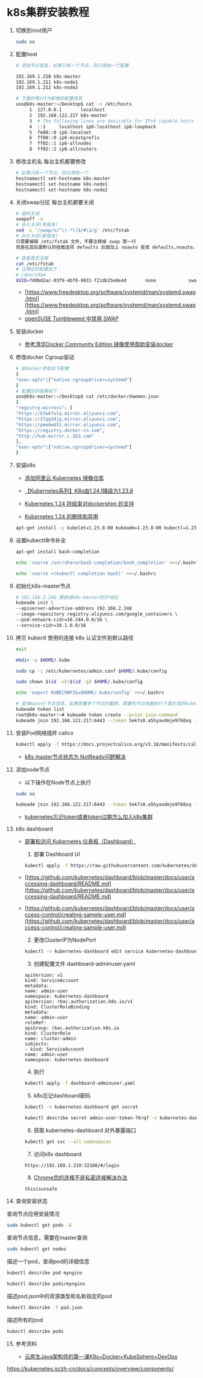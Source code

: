 # k8s集群安装教程

1. 切换到root用户

    ```bash
    sudo su
    ```

2. 配置host

    ```bash
    # 添加节点信息，如果只有一个节点，则只用加一个配置
    
    192.169.1.210 k8s-master
    192.169.1.211 k8s-node1
    192.169.1.212 k8s-node2
    
    # 下面的第2行为新增的配置信息
    uos@k8s-master:~/Desktop$ cat -n /etc/hosts
         1  127.0.0.1       localhost
         2  192.168.122.217 k8s-master
         3  # The following lines are desirable for IPv6 capable hosts
         4  ::1     localhost ip6-localhost ip6-loopback
         5  fe00::0 ip6-localnet
         6  ff00::0 ip6-mcastprefix
         7  ff02::1 ip6-allnodes
         8  ff02::2 ip6-allrouters
    ```

3. 修改主机名
    每台主机都要修改

   ```bash
   # 如果只有一个节点，则只用改一个
   hostnamectl set-hostname k8s-master
   hostnamectl set-hostname k8s-node1
   hostnamectl set-hostname k8s-node2
   ```

4. 关闭swap分区
    每台主机都要关闭

   ```bash
   # 临时关闭
   swapoff -a
   # 永久关闭(老版本)
   sed -i '/swap/s/^\(.*\)$/#\1/g' /etc/fstab
   # 永久关闭(新版本)
   只需要编辑 /etc/fstab 文件，不要注释掉 swap 那一行
   而是在其后面默认的挂载选项 defaults 后面加上 noauto 变成 defaults,noauto。
   
   # 查看是否注释
   cat /etc/fstab
   # 注释后的配置如下：
   # /dev/vda4
   UUID=fd0bd2ac-03f9-4bf0-9931-f21db25e0e4d       none            swap            defaults,noauto,pri=-2  0 0
   
   ```

   * [https://www.freedesktop.org/software/systemd/man/systemd.swap.html](https://www.freedesktop.org/software/systemd/man/systemd.swap.html)
   * [openSUSE Tumbleweed 中禁用 SWAP](https://cnzhx.net/blog/disable-swap-in-opensuse-tumbleweed/)

5. 安装docker

    * [参考清华Docker Community Edition 镜像使用帮助安装docker](https://mirrors.tuna.tsinghua.edu.cn/help/docker-ce/)

6. 修改docker Cgroup驱动

    ```bash
    # 给docker添加如下配置
    {
    "exec-opts":["native.cgroupdriver=systemd"]
    }
    # 配置后的结果如下：
    uos@k8s-master:~/Desktop$ cat /etc/docker/daemon.json
    {
    "registry-mirrors": [
    "https://kfwkfulq.mirror.aliyuncs.com",
    "https://2lqq34jg.mirror.aliyuncs.com",
    "https://pee6w651.mirror.aliyuncs.com",
    "https://registry.docker-cn.com",
    "http://hub-mirror.c.163.com"
    ],
    "exec-opts":["native.cgroupdriver=systemd"]
    }
    ```

7. 安装k8s

    * [添加阿里云 Kubernetes 镜像仓库](https://developer.aliyun.com/mirror/kubernetes?spm=a2c6h.13651102.0.0.73bf1b11EI1d2X)

    * [【Kubernetes系列】K8s由1.24.1降级为1.23.8
](https://blog.csdn.net/u012069313/article/details/125561711)

    * [Kubernetes 1.24 将结束对dockershim 的支持
](https://www.51cto.com/article/707507.html)

    * [Kubernetes 1.24 的删除和弃用](https://kubernetes.io/zh-cn/blog/2022/04/07/upcoming-changes-in-kubernetes-1-24/)

    ```bash
    apt-get install -y kubelet=1.23.8-00 kubeadm=1.23.8-00 kubectl=1.23.8-00
    ```

8. 设置kubectl命令补全

    ```bash
    apt-get install bash-completion
    ```

    ```bash
    echo 'source /usr/share/bash-completion/bash_completion' >>~/.bashrc
    ```

    ```bash
    echo 'source <(kubectl completion bash)' >>~/.bashrc
    ```

9. 初始化k8s-master节点

    ```bash
    # 192.168.2.248 要换成k8s-master的IP地址
    kubeadm init \
    --apiserver-advertise-address 192.168.2.248
    --image-repository registry.aliyuncs.com/google_containers \
    --pod-network-cidr=10.244.0.0/16 \
    --service-cidr=10.1.0.0/16 
    ```
    
10. 拷贝 kubectl 使用的连接 k8s 认证文件到默认路径

    ```bash
    exit
    ```

    ```bash
    mkdir -p $HOME/.kube
    ```

    ```bash
    sudo cp -i /etc/kubernetes/admin.conf $HOME/.kube/config
    ```

    ```bash
    sudo chown $(id -u):$(id -g) $HOME/.kube/config
    ```

    ``` bash
    echo 'export KUBECONFIG=$HOME/.kube/config' >>~/.bashrc
    ```

    ```bash
    # 查询master节点信息，如果部署多个节点的集群，需要在节点电脑执行下面生成的kubeadm join命令
    kubeadm token list
    root@k8s-master:~# kubeadm token create --print-join-command
    kubeadm join 192.168.122.217:6443 --token 5ek7s0.a5hyaxdmje9768xq --discovery-token-ca-cert-hash sha256:98e6dee99c9df129b8bcbfa189c07f0649ac56a6ca6b5a1a5c0d30f6ec58f84f
    ```

11. 安装Pod网络插件 calico

    ```bash
    kubectl apply -f https://docs.projectcalico.org/v3.18/manifests/calico.yaml
    ```

    * [k8s master节点状态为 NotReady问题解决
](https://blog.csdn.net/w849593893/article/details/119883531)

12. 添加node节点
    * 以下操作在Node节点上执行

    ```bash
    sudo su
    ```

    ```bash
    kubeadm join 192.168.122.217:6443 --token 5ek7s0.a5hyaxdmje9768xq --discovery-token-ca-cert-hash sha256:98e6dee99c9df129b8bcbfa189c07f0649ac56a6ca6b5a1a5c0d30f6ec58f84f
    ```
    
    * [kubernetes忘记token或者token过期怎么加入k8s集群](https://www.cnblogs.com/linyouyi/p/10850904.html)
    
13. k8s dashboard
    * [部署和访问 Kubernetes 仪表板（Dashboard）
    ](https://kubernetes.io/zh-cn/docs/tasks/access-application-cluster/web-ui-dashboard/)
        1. 部署 Dashboard UI

        ```bash
        kubectl apply -f https://raw.githubusercontent.com/kubernetes/dashboard/v2.5.0/aio/deploy/recommended.yaml
        ```

    * [https://github.com/kubernetes/dashboard/blob/master/docs/user/accessing-dashboard/README.md](https://github.com/kubernetes/dashboard/blob/master/docs/user/accessing-dashboard/README.md)

    * [https://github.com/kubernetes/dashboard/blob/master/docs/user/access-control/creating-sample-user.md](https://github.com/kubernetes/dashboard/blob/master/docs/user/access-control/creating-sample-user.md)

        2. 更改ClusterIP为NodePort

        ```bash
        kubectl -n kubernetes-dashboard edit service kubernetes-dashboard
        ```

        3. 创建配置文件 dashboard-adminuser.yaml

        ```plain
        apiVersion: v1
        kind: ServiceAccount
        metadata:
        name: admin-user
        namespace: kubernetes-dashboard
        apiVersion: rbac.authorization.k8s.io/v1
        kind: ClusterRoleBinding
        metadata:
        name: admin-user
        roleRef:
        apiGroup: rbac.authorization.k8s.io
        kind: ClusterRole
        name: cluster-admin
        subjects:
        - kind: ServiceAccount
        name: admin-user
        namespace: kubernetes-dashboard
        ```

        4. 执行

        ```bash
        kubectl apply -f dashboard-adminuser.yaml
        ```

        5. k8s忘记dashboard密码

        ```bash
        kubectl -n kubernetes-dashboard get secret
        ```

        ```bash
        kubectl describe secret admin-user-token-76rq7 -n kubernetes-dashboard
        ```

        6. 获取 kubernetes-dashboard 对外暴露端口

        ```bash
        kubectl get svc --all-namespaces
        ```

        7. 访问k8s dashboard
        ```bash
        https://192.169.1.210:32188/#/login
        ```
        8. [Chrome您的连接不是私密连接解决办法
        ](https://www.jianshu.com/p/1719a27137e3)
        ```plain
        thisisunsafe
        ```
14. 查询安装状态

查询节点应用安装情况

```bash
sudo kubectl get pods -A
```

查询节点信息，需要在master查询

```bash
sudo kubectl get nodes
```
描述一个pod，查询pod的详细信息

```bash
kubectl describe pod mynginx
```

```bash
kubectl describe pods/mynginx
```

描述pod.json中的资源类型和名称指定的pod

```bash
kubectl describe -f pod.json
```

描述所有的pod

```bash
kubectl describe pods
```

15. 参考资料

    * [云原生Java架构师的第一课K8s+Docker+KubeSphere+DevOps
](https://www.bilibili.com/video/BV13Q4y1C7hS?p=31&vd_source=2878cbece52fc3431df4c7c4b77a8884)

https://kubernetes.io/zh-cn/docs/concepts/overview/components/
